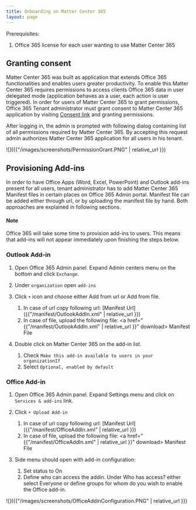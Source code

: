```yaml
---
title: Onboarding on Matter Center 365
layout: page
---
```


Prerequisites:
1. Office 365 license for each user wanting to use Matter Center 365


## Granting consent

Matter Center 365 was built as application that extends Office 365 functionalities and enables users greater productivity. To enable this Matter Center 365 requires permissions to access clients Office 365 data in user delegated mode (application behaves as a user, each action is user triggered). In order for users of Matter Center 365 to grant permissions, Office 365 Tenant administrator must grant consent to Matter Center 365 application by visiting [Consent link](https://login.microsoftonline.com/common/oauth2/authorize?resource=https:%2F%2Fgraph.microsoft.com%2F&client_id=bed9d0a9-1843-4892-80ee-42d1980c9966&response_type=code&redirect_uri=https:%2F%2Fapp.mattercenter365.com%2FAuthentication%2FAuthorize&x-client-SKU=.NET&x-client-Ver=2.24.0.0&x-client-CPU=x64&x-client-OS=Microsoft+Windows+NT+6.2.9200.0&prompt=admin_consent) and granting permissions.

After logging in, the admin is prompted with following dialog containing list of all permissions required by Matter Center 365. By accepting this request admin authorizes Matter Center 365 application for all users in his tenant.

![]({{"/images/screenshots/PermissionGrant.PNG" | relative_url }})


## Provisioning Add-ins

In order to have Office Apps (Word, Excel, PowerPoint) and Outlook add-ins present for all users, tenant administrator has to add Matter Center 365 Manifest files in certain places on Office 365 Admin portal. Manifest file can be added either through url, or by uploading the manifest file by hand. Both approaches are  explained in following sections.


#### Note
Office 365 will take some time to provision add-ins to users. This means that add-ins will not appear immediately upon finishing the steps below.

### Outlook Add-in

1. Open Office 365 Admin panel. Expand Admin centers menu on the bottom and click `Exchange`.
2. Under `organization` open `add-ins`
3. Click `+` icon and choose either Add from url or Add from file.
    1. In case of url copy following url: [Manifest Url]({{"/manifest/OutlookAddIn.xml" | relative_url }})
    2. In case of file, upload the following file: <a href="{{"/manifest/OutlookAddIn.xml" | relative_url }}" download> Manifest File

4. Double click on Matter Center 365 on the add-in list.
    1. Check `Make this add-in available to users in your organizationIf `
    2. Select `Optional, enabled by default`


### Office Add-in

1. Open Office 365 Admin panel. Expand Settings menu and click on `Services & add-ins` link.
2. Click `+ Upload Add-in`
    1. In case of url copy following url: [Manifest Url]({{"/manifest/OfficeAddIn.xml" | relative_url }})
    2. In case of file, upload the following file: <a href="{{"/manifest/OfficeAddIn.xml" | relative_url }}" download> Manifest File


3. Side menu should open with add-in configuration:
    1. Set status to On
    2. Define who can access the addin. Under Who has access? either select Everyone or define groups for whom do you wish to enable the Office add-in.

![]({{"/images/screenshots/OfficeAddinConfiguration.PNG" | relative_url }})
